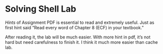 # Solving Shell Lab

*Hints* of Assignment PDF is essential to read and extremely useful. Just as first hint said “Read every word of Chapter 8 (ECF) in your textbook.”

After reading it, the lab will be much easier. With more hint in pdf, it’s not hard but need carefulness to finish it. I think it much more easier than cache lab.

